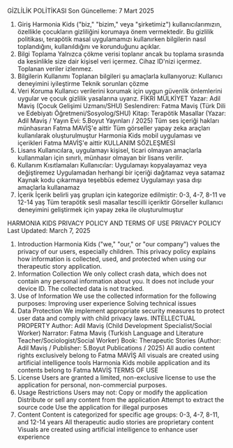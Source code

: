 GİZLİLİK POLİTİKASI
Son Güncelleme: 7 Mart 2025
1. Giriş
Harmonia Kids ("biz," "bizim," veya "şirketimiz") kullanıcılarımızın, özellikle çocukların gizliliğini korumaya önem vermektedir. Bu gizlilik politikası, terapötik masal uygulamamızı kullanırken bilgilerin nasıl toplandığını, kullanıldığını ve korunduğunu açıklar.
2. Bilgi Toplama
Yalnızca çökme verisi toplanır ancak bu toplama sırasında da kesinlikle size dair kişisel veri içermez. Cihaz ID'nizi içermez. Toplanan veriler izlenmez.
3. Bilgilerin Kullanımı
Toplanan bilgileri şu amaçlarla kullanıyoruz:
Kullanıcı deneyimini iyileştirme
Teknik sorunları çözme
4. Veri Koruma
Kullanıcı verilerini korumak için uygun güvenlik önlemlerini uygular ve çocuk gizlilik yasalarına uyarız.
FİKRİ MÜLKİYET
Yazar: Adil Maviş (Çocuk Gelişimi Uzmanı/SHU)
Seslendiren: Fatma Maviş (Türk Dili ve Edebiyatı Öğretmeni/Sosyolog/SHU)
Kitap: Terapötik Masallar (Yazar: Adil Maviş / Yayın Evi: 5.Boyut Yayınları / 2025)
Tüm ses içeriği hakları münhasıran Fatma MAVİŞ'e aittir
Tüm görseller yapay zeka araçları kullanılarak oluşturulmuştur
Harmonia Kids mobil uygulaması ve içerikleri Fatma MAVİŞ'e aittir
KULLANIM SÖZLEŞMESİ
1. Lisans
Kullanıcılara, uygulamayı kişisel, ticari olmayan amaçlarla kullanmaları için sınırlı, münhasır olmayan bir lisans verilir.
2. Kullanım Kısıtlamaları
Kullanıcılar:
Uygulamayı kopyalayamaz veya değiştiremez
Uygulamadan herhangi bir içeriği dağıtamaz veya satamaz
Kaynak kodu çıkarmaya teşebbüs edemez
Uygulamayı yasa dışı amaçlarla kullanamaz
3. İçerik
İçerik belirli yaş grupları için kategorize edilmiştir: 0-3, 4-7, 8-11 ve 12-14 yaş
Tüm terapötik sesli masallar tescilli içeriktir
Görseller kullanıcı deneyimini geliştirmek için yapay zeka ile oluşturulmuştur




HARMONIA KIDS PRIVACY POLICY AND TERMS OF USE
PRIVACY POLICY
Last Updated: March 7, 2025
1. Introduction
Harmonia Kids ("we," "our," or "our company") values the privacy of our users, especially children. This privacy policy explains how information is collected, used, and protected when using our therapeutic story application.
2. Information Collection
We only collect crash data, which does not contain any personal information about you. It does not include your device ID. The collected data is not tracked.
3. Use of Information
We use the collected information for the following purposes:
Improving user experience
Solving technical issues
4. Data Protection
We implement appropriate security measures to protect user data and comply with child privacy laws.
INTELLECTUAL PROPERTY
Author: Adil Maviş (Child Development Specialist/Social Worker)
Narrator: Fatma Maviş (Turkish Language and Literature Teacher/Sociologist/Social Worker)
Book: Therapeutic Stories (Author: Adil Maviş / Publisher: 5.Boyut Publications / 2025)
All audio content rights exclusively belong to Fatma MAVİŞ
All visuals are created using artificial intelligence tools
Harmonia Kids mobile application and its contents belong to Fatma MAVİŞ
TERMS OF USE
1. License
Users are granted a limited, non-exclusive license to use the application for personal, non-commercial purposes.
2. Usage Restrictions
Users may not:
Copy or modify the application
Distribute or sell any content from the application
Attempt to extract the source code
Use the application for illegal purposes
3. Content
Content is categorized for specific age groups: 0-3, 4-7, 8-11, and 12-14 years
All therapeutic audio stories are proprietary content
Visuals are created using artificial intelligence to enhance user experience
